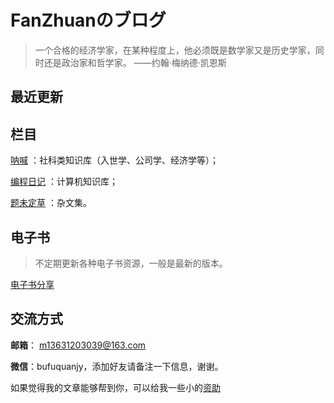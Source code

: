 # FanZhuanのブログ

> 一个合格的经济学家，在某种程度上，他必须既是数学家又是历史学家，同时还是政治家和哲学家。    ——约翰·梅纳德·凯恩斯



## 最近更新





## 栏目

[呐喊](https://myeconomics.cn/economics/#/) ：社科类知识库（入世学、公司学、经济学等）；

[编程日记](https://myeconomics.cn/geek/#/) ：计算机知识库；

[题未定草](日常笔记/README) ：杂文集。









## 电子书

> 不定期更新各种电子书资源，一般是最新的版本。

[电子书分享](booksshare.md)



## 交流方式

**邮箱**：  m13631203039@163.com

**微信**：bufuquanjy，添加好友请备注一下信息，谢谢。

如果觉得我的文章能够帮到你，可以给我一些小的[资助](https://github.com/fanzhuanjun/donate/blob/master/README.md)

